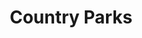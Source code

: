 ---
schema: default
title: Country Parks
organization: South Ayrshire Council
notes: >-
    Extent of Country Parks in area
resources:
  - name: Country Parks FEATURE LAYER
  - url: >-
      
  - format: FEATURE LAYER
license: 
category:

  - environment
  - tourism
maintainer: South Ayrshire Council
maintainer_email: someone@example.com
---